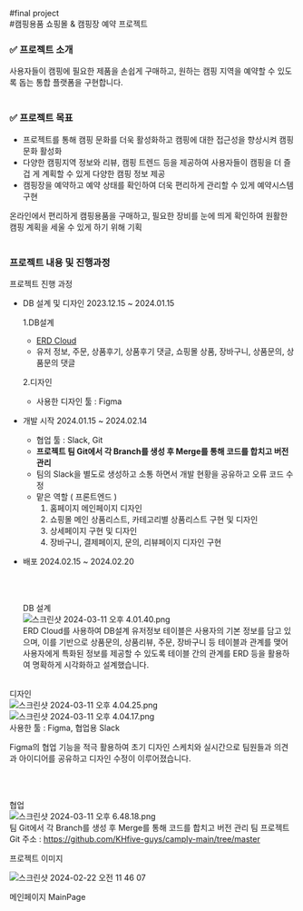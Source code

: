#final project
<br>
#캠핑용품 쇼핑몰 & 캠핑장 예약 프로젝트
<br>

### ✅ 프로젝트 소개

사용자들이 캠핑에 필요한 제품을 손쉽게 구매하고, 원하는 캠핑 지역을 예약할 수 있도록 돕는 통합 플랫폼을 구현합니다.
<br><br>

### ✅ 프로젝트 목표

- 프로젝트를 통해 캠핑 문화를 더욱 활성화하고 캠핑에 대한 접근성을 향상시켜 캠핑 문화 활성화
- 다양한 캠핑지역 정보와 리뷰, 캠핑 트렌드 등을 제공하여 사용자들이 캠핑을 더 즐겁 게 계획할 수 있게 다양한 캠핑 정보 제공
- 캠핑장을 예약하고 예약 상태를 확인하여 더욱 편리하게 관리할 수 있게 예약시스템 구현

온라인에서 편리하게 캠핑용품을 구매하고, 필요한 장비를 눈에 띄게 확인하여 원활한 캠핑 계획을 세울 수 있게 하기 위해 기획 
<br>
<br>

### 프로젝트 내용 및 진행과정

프로젝트 진행 과정

- DB 설계 및 디자인  2023.12.15 ~ 2024.01.15
    
    1.DB설계
    
    - [ERD Cloud](https://www.erdcloud.com/d/aKBDjiorgPLKk3mBz)
    - 유저 정보, 주문, 상품후기, 상품후기 댓글, 쇼핑몰 상품, 장바구니, 상품문의, 상품문의 댓글
    
    2.디자인
    
    - 사용한 디자인 툴 : Figma
    
- 개발 시작 2024.01.15 ~ 2024.02.14
    - 협업 툴 : Slack, Git
    - **프로젝트 팀 Git에서 각 Branch를 생성 후 Merge를 통해 코드를 합치고 버전 관리**
    - 팀의 Slack을 별도로 생성하고 소통 하면서 개발 현황을 공유하고 오류 코드 수정
    - 맡은 역할 ( 프론트엔드 )
        1. 홈페이지 메인페이지 디자인
        2. 쇼핑몰 메인 상품리스트, 카테고리별 상품리스트 구현 및 디자인
        3.  상세페이지 구현 및 디자인
        4.  장바구니, 결제페이지, 문의, 리뷰페이지 디자인 구현
- 배포 2024.02.15 ~ 2024.02.20


  <br>
  <br>
  
  DB 설계<br>
  ![스크린샷 2024-03-11 오후 4.01.40.png](https://prod-files-secure.s3.us-west-2.amazonaws.com/30b94623-5190-44f1-bb72-77aa549d2e4f/9350812f-e54f-43a5-ac92-1465bf48da11/%E1%84%89%E1%85%B3%E1%84%8F%E1%85%B3%E1%84%85%E1%85%B5%E1%86%AB%E1%84%89%E1%85%A3%E1%86%BA_2024-03-11_%E1%84%8B%E1%85%A9%E1%84%92%E1%85%AE_4.01.40.png)<br>
  ERD Cloud를 사용하여 DB설계
유저정보 테이블은 사용자의 기본 정보를 담고 있으며, 이를 기반으로 상품문의, 상품리뷰, 주문, 장바구니 등 테이블과 관계를 맺어 사용자에게 특화된 정보를 제공할 수 있도록 테이블 간의 관계를 ERD 등을 활용하여 명확하게 시각화하고 설계했습니다.
<br><br>

디자인<br>
![스크린샷 2024-03-11 오후 4.04.25.png](https://prod-files-secure.s3.us-west-2.amazonaws.com/30b94623-5190-44f1-bb72-77aa549d2e4f/666cbbae-852d-4aa2-82a9-f953f36da9fb/%E1%84%89%E1%85%B3%E1%84%8F%E1%85%B3%E1%84%85%E1%85%B5%E1%86%AB%E1%84%89%E1%85%A3%E1%86%BA_2024-03-11_%E1%84%8B%E1%85%A9%E1%84%92%E1%85%AE_4.04.25.png)
<br>
![스크린샷 2024-03-11 오후 4.04.17.png](https://prod-files-secure.s3.us-west-2.amazonaws.com/30b94623-5190-44f1-bb72-77aa549d2e4f/3374b9fd-362a-45ef-9efa-8584264645a6/%E1%84%89%E1%85%B3%E1%84%8F%E1%85%B3%E1%84%85%E1%85%B5%E1%86%AB%E1%84%89%E1%85%A3%E1%86%BA_2024-03-11_%E1%84%8B%E1%85%A9%E1%84%92%E1%85%AE_4.04.17.png)
<br>
사용한 툴 : Figma, 협업용 Slack

Figma의 협업 기능을 적극 활용하여 초기 디자인 스케치와 실시간으로 팀원들과 의견과 아이디어를 공유하고 디자인 수정이 이루어졌습니다.

<br><br>

협업<br>
![스크린샷 2024-03-11 오후 6.48.18.png](https://prod-files-secure.s3.us-west-2.amazonaws.com/30b94623-5190-44f1-bb72-77aa549d2e4f/06f55a91-22a8-4ae0-8401-11cf6f5c087a/%E1%84%89%E1%85%B3%E1%84%8F%E1%85%B3%E1%84%85%E1%85%B5%E1%86%AB%E1%84%89%E1%85%A3%E1%86%BA_2024-03-11_%E1%84%8B%E1%85%A9%E1%84%92%E1%85%AE_6.48.18.png)
<br>
팀 Git에서 각 Branch를 생성 후 Merge를 통해 코드를 합치고 버전 관리 
팀 프로젝트 Git 주소 : https://github.com/KHfive-guys/camply-main/tree/master
<br>



프로젝트 이미지<br>

![스크린샷 2024-02-22 오전 11 46 07](https://github.com/rjswh0503/rjswh0503/assets/141482043/cc115137-5751-467a-84e3-7938b8e4e521)<br>

메인페이지 MainPage
<br>
